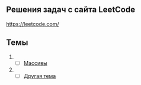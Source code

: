 ## Решения задач с сайта LeetCode

https://leetcode.com/
## Темы

1. -[ ] [Массивы](src/main/java/org/education/leetcode/arrays/README.md)
2. -[ ] [Другая тема]()